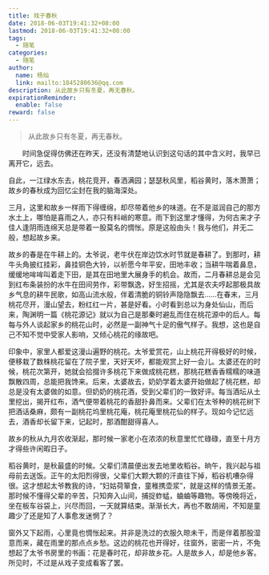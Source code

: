 ```yaml
---
title: 戏子春秋
date: 2018-06-03T19:41:32+08:00
lastmod: 2018-06-03T19:41:32+08:00
tags:
  - 随笔
categories:
  - 随笔
author:
  name: 杨灿
  link: mailto:1845280636@qq.com
description: 从此故乡只有冬夏，再无春秋。
expirationReminder:
  enable: false
reward: false
---
```


> 从此故乡只有冬夏，再无春秋。

<!--more-->

&emsp;&emsp;时间急促得仿佛还在昨天，还没有清楚地认识到这句话的其中含义时，我早已离开它，远去。

自此，一江绿水东去，桃花竞开，春洒满园；瑟瑟秋风里，稻谷黄时，落木萧萧；故乡的春秋成为回忆尘封在我的脑海深处。

三月，这里和故乡一样雨下得缠绵，却尽带着他乡的味道。在不是滋润自己的那方水土上，哪怕是喜雨之人，亦只有料峭的寒意。雨下到这里才懂得，为何古来才子佳人逢阴雨连绵天总是带着一股莫名的惆怅。原是这般由头！我与他们，并无二般，想起故乡来。

故乡的春是在牛耕上的。太爷说，老牛伏在岸边饮水时节就是春耕了。到那时，耕牛头角披红挂彩，鼻挂铜色大铃，以祈愿今年平安，田地丰收；当耕牛喘着鼻息，缓缓地哞哞叫着走下田，是其在田地里大展身手的机会。故而，二月春耕总是会见到红布条装扮的水牛在田间劳作，彩带飘逸，好生招摇，尤其是农夫哼起那极具故乡气息的耕牛民歌，如高山流水般，伴着清脆的铜铃声隐隐飘去……在春末，三月桃花尽开，漫山望去，粉红红一片，甚是好看。小时看到总以为身处仙山，而后来，陶渊明一篇《桃花源记》就以为自己是那秦时避乱而住在桃花源中的后人。每每与外人谈起家乡的桃花山时，必然是一副神气十足的傲气样子。我想，这也是自己不知不觉中受家人影响，又倾心桃花的缘故吧。

印象中，家里人都爱这漫山遍野的桃花。太爷爱赏花，山上桃花开得极好的时候，便移栽了数株桃花留在了院子里，天好天坏，都能观赏上好一会儿。太婆还在的时候，桃花次第开，她就会拾掇许多桃花下来做成桃花糕，那桃花糕香香糯糯的味道飘散四周，总能把我馋来。后来，太婆故去，奶奶学着太婆开始做起了桃花糕，却总是没有太婆做的如意。但奶奶的桃花酒，受到父辈们的一致好评。每当酒坛从土里挖出，揭开红布，酒气便带着桃花的香甜扑鼻而来。父辈们在太爷种的桃花树下把酒话桑麻，颇有一副桃花坞里桃花庵，桃花庵里桃花仙的样子。现如今记忆远去，酒香却长留下来，记起时，那酒酣甜得喜人。

故乡的秋从九月农收渐起，那时候一家老小在浓浓的秋意里忙忙碌碌，直至十月方才得些许闲暇日子。

稻谷黄时，是秋最盛的时候。父辈们清晨便出发去地里收稻谷。晌午，我兴起与祖母前去送饭。正午的太阳烈得很，父辈们大颗大颗的汗直往下掉，稻谷机嘈杂得很。这才想起太爷教我的诗，“妇姑荷箪食，童稚携壶浆”，就是这样的情景无差。那时候不懂得父辈的辛苦，只知奔入山间，捕捉蚱蜢，蛐蛐等趣物。等傍晚将近，坐在板车谷袋上，兴尽而回，一天就算结束。渐渐长大，再也不敢胡闹，不知是童趣少了还是知了人事愈发迷惘了？

窗外又下起雨，心里竟也惆怅起来。并非是洗过的衣服久晾未干，而是伴着那股湿意而来，藏在雨里的那点点乡愁。这边的桃花也开得好，往窗外，密密一片，不免想起了太爷书房里的书画：花是春时花，却非故乡花。人是故乡人，却是他乡客。所见时，不过是从戏子变成看客了罢。
